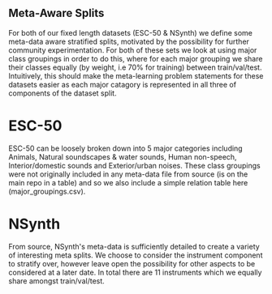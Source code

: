 ## Meta-Aware Splits

For both of our fixed length datasets (ESC-50 & NSynth) we define some meta-data aware stratified splits, motivated by the possibility for further community experimentation. For both of these sets we look at using major class groupings in order to do this, where for each major grouping we share their classes equally (by weight, i.e 70% for training) between train/val/test. Intuitively, this should make the meta-learning problem statements for these datasets easier as each major catagory is represented in all three of components of the dataset split.

# ESC-50
ESC-50 can be loosely broken down into 5 major categories including Animals, Natural soundscapes & water sounds, Human non-speech, Interior/domestic sounds and Exterior/urban noises. These class groupings were not originally included in any meta-data file from source (is on the main repo in a table) and so we also include a simple relation table here (major_groupings.csv). 

# NSynth
From source, NSynth's meta-data is sufficiently detailed to create a variety of interesting meta splits. We choose to consider the instrument component to stratify over, however leave open the possibility for other aspects to be considered at a later date. In total there are 11 instruments which we equally share amongst train/val/test.
